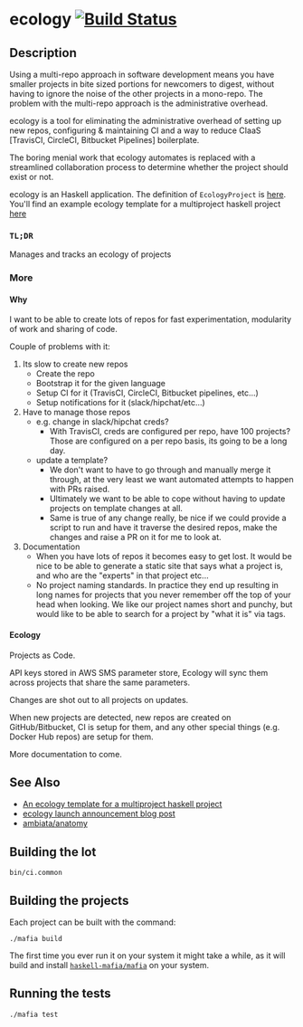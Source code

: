 # ecology [![Build Status](https://travis-ci.com/irreverent-pixel-feats/ecology.svg?branch=master)](https://travis-ci.com/irreverent-pixel-feats/ecology)

## Description

Using a multi-repo approach in software development means you have smaller projects in bite sized portions for newcomers to digest, without having to ignore the noise of the other projects in a mono-repo. The problem with the multi-repo approach is the administrative overhead.  

ecology is a tool for eliminating the administrative overhead of setting up new repos, configuring & maintaining CI and a way to reduce CIaaS [TravisCI, CircleCI, Bitbucket Pipelines] boilerplate.

The boring menial work that ecology automates is replaced with a streamlined collaboration process to determine whether the project should exist or not. 

ecology is an Haskell application. The definition of `EcologyProject` is [here](https://github.com/irreverent-pixel-feats/ecology/blob/1c90cfaf1f003c0441356a297ca1dda3f9a55461/ecology-core/src/Irreverent/Ecology/Core/Data.hs#L328-L340). You'll find an example ecology template for a multiproject haskell project [here](https://github.com/irreverent-pixel-feats/haskell-multiproject.template) 

### `TL;DR`

Manages and tracks an ecology of projects

### More

#### Why

I want to be able to create lots of repos for fast experimentation, modularity of work and sharing of code.

Couple of problems with it:

1. Its slow to create new repos
    - Create the repo
    - Bootstrap it for the given language
    - Setup CI for it (TravisCI, CircleCI, Bitbucket pipelines, etc...)
    - Setup notifications for it (slack/hipchat/etc...)
2. Have to manage those repos
    - e.g. change in slack/hipchat creds?
        - With TravisCI, creds are configured per repo, have 100 projects? Those are configured on a per repo basis,
          its going to be a long day.
    - update a template?
        - We don't want to have to go through and manually merge it through, at the very least
          we want automated attempts to happen with PRs raised.
        - Ultimately we want to be able to cope without having to update projects on template changes at
          all.
        - Same is true of any change really, be nice if we could provide a script to run and have it traverse the desired
          repos, make the changes and raise a PR on it for me to look at.
3. Documentation
    - When you have lots of repos it becomes easy to get lost. It would be nice to be able to generate a static site that
      says what a project is, and who are the "experts" in that project etc...
    - No project naming standards. In practice they end up resulting in long names for projects that
      you never remember off the top of your head when looking. We like our project names short and punchy,
      but would like to be able to search for a project by "what it is" via tags.

#### Ecology

Projects as Code.

API keys stored in AWS SMS parameter store, Ecology will sync them across projects that share the
same parameters.

Changes are shot out to all projects on updates.

When new projects are detected, new repos are created on GitHub/Bitbucket, CI is setup for them, and any other special things (e.g. Docker Hub repos) are setup for them.

More documentation to come.

## See Also

- [An ecology template for a multiproject haskell project](https://github.com/irreverent-pixel-feats/haskell-multiproject.template)
- [ecology launch announcement blog post](http://irreverentpixelfeats.com/posts/development/2018-07-21-ecology.html)
- [ambiata/anatomy](https://github.com/ambiata/anatomy)

## Building the lot

``` shell
bin/ci.common
```

## Building the projects

Each project can be built with the command:

``` shell
./mafia build
```

The first time you ever run it on your system it might take a while, as it will build and install
[`haskell-mafia/mafia`](https://github.com/haskell-mafia/mafia) on your system.

## Running the tests

``` shell
./mafia test
```
